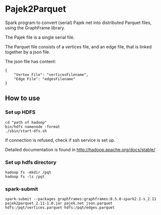 # Pajek2Parquet

Spark program to convert (serial) Pajek net into distributed Parquet files, using the GraphFrame library.

The Pajek file is a single serial file.

The Parquet file consists of a vertices file, and an edge file, that is linked together by a json file.

The json file has content:

```
{
    "Vertex File": "verticesFilename",
    "Edge File": "edgesFilename"
}
```

## How to use

### Set up HDFS

```
cd "path of hadoop"
bin/hdfs namenode -format
./sbin/start-dfs.sh
```

If connection is refused, check if ssh service is set up.

Detailed documentation is found in http://hadoop.apache.org/docs/stable/

### Set up hdfs directory

```
hadoop fs -mkdir /pqt
hadoop fs -ls /pqt
```

### spark-submit

```
spark-submit --packages graphframes:graphframes:0.5.0-spark2.1-s_2.11 pajek2parquet_2.11-1.0.jar pajek.net json.parquet hdfs:/pqt/vertices.parquet hdfs:/pqt/edges.parquet
```
